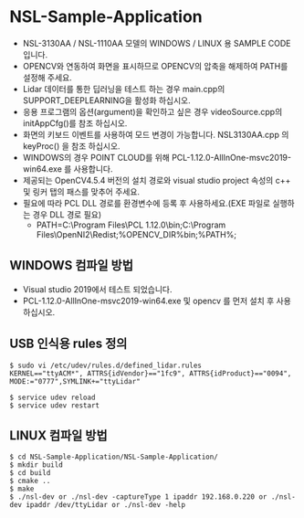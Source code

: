 # NSL-Sample-Application

- NSL-3130AA / NSL-1110AA 모델의 WINDOWS / LINUX 용 SAMPLE CODE입니다.
- OPENCV와 연동하여 화면을 표시하므로 OPENCV의 압축을 해제하여 PATH를 설정해 주세요.
- Lidar 데이터를 통한 딥러닝을 테스트 하는 경우 main.cpp의 SUPPORT_DEEPLEARNING을 활성화 하십시오.
- 응용 프로그램의 옵션(argument)을 확인하고 싶은 경우 videoSource.cpp의 initAppCfg()를 참조 하십시오.
- 화면의 키보드 이벤트를 사용하여 모드 변경이 가능합니다. NSL3130AA.cpp 의 keyProc() 을 참조 하십시오.
- WINDOWS의 경우 POINT CLOUD를 위해 PCL-1.12.0-AllInOne-msvc2019-win64.exe 를 사용합니다.
- 제공되는 OpenCV4.5.4 버전의 설치 경로와 visual studio project 속성의 c++ 및 링커 탭의 패스를 맞추어 주세요.
- 필요에 따라 PCL DLL 경로를 환경변수에 등록 후 사용하세요.(EXE 파일로 실행하는 경우 DLL 경로 필요)
  - PATH=C:\Program Files\PCL 1.12.0\bin;C:\Program Files\OpenNI2\Redist;%OPENCV_DIR%bin;%PATH%;

## WINDOWS 컴파일 방법
- Visual studio 2019에서 테스트 되었습니다.
- PCL-1.12.0-AllInOne-msvc2019-win64.exe 및 opencv 를 먼저 설치 후 사용 하십시오.

## USB 인식용 rules 정의
```
$ sudo vi /etc/udev/rules.d/defined_lidar.rules
KERNEL=="ttyACM*", ATTRS{idVendor}=="1fc9", ATTRS{idProduct}=="0094", MODE:="0777",SYMLINK+="ttyLidar"

$ service udev reload
$ service udev restart
```

## LINUX 컴파일 방법
```
$ cd NSL-Sample-Application/NSL-Sample-Application/
$ mkdir build
$ cd build
$ cmake ..
$ make
$ ./nsl-dev or ./nsl-dev -captureType 1 ipaddr 192.168.0.220 or ./nsl-dev ipaddr /dev/ttyLidar or ./nsl-dev -help
```
